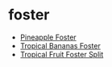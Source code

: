 # foster

 * [Pineapple Foster](index/p/pineapple-foster-82.json)
 * [Tropical Bananas Foster](index/t/tropical-bananas-foster-103653.json)
 * [Tropical Fruit Foster Split](index/t/tropical-fruit-foster-split-236221.json)
